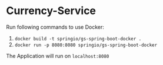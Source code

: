 # Currency-Service

Run following commands to use Docker:
1. `docker build -t springio/gs-spring-boot-docker .`
2. `docker run -p 8080:8080 springio/gs-spring-boot-docker`

The Application will run on `localhost:8080`